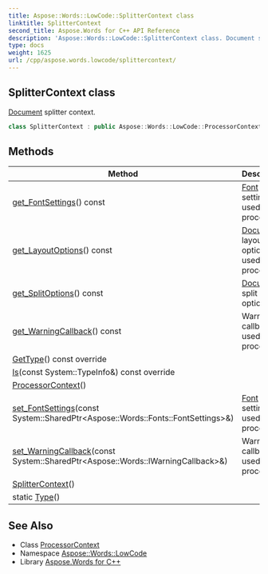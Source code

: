 ```yaml
---
title: Aspose::Words::LowCode::SplitterContext class
linktitle: SplitterContext
second_title: Aspose.Words for C++ API Reference
description: 'Aspose::Words::LowCode::SplitterContext class. Document splitter context in C++.'
type: docs
weight: 1625
url: /cpp/aspose.words.lowcode/splittercontext/
---
```

## SplitterContext class


[Document](../../aspose.words/document/) splitter context.

```cpp
class SplitterContext : public Aspose::Words::LowCode::ProcessorContext
```

## Methods

| Method | Description |
| --- | --- |
| [get_FontSettings](../processorcontext/get_fontsettings/)() const | [Font](../../aspose.words/font/) settings used by the processor. |
| [get_LayoutOptions](../processorcontext/get_layoutoptions/)() const | [Document](../../aspose.words/document/) layout options used by the processor. |
| [get_SplitOptions](./get_splitoptions/)() const | [Document](../../aspose.words/document/) split options. |
| [get_WarningCallback](../processorcontext/get_warningcallback/)() const | Warning callback used by the processor. |
| [GetType](./gettype/)() const override |  |
| [Is](./is/)(const System::TypeInfo\&) const override |  |
| [ProcessorContext](../processorcontext/processorcontext/)() |  |
| [set_FontSettings](../processorcontext/set_fontsettings/)(const System::SharedPtr\<Aspose::Words::Fonts::FontSettings\>\&) | [Font](../../aspose.words/font/) settings used by the processor. |
| [set_WarningCallback](../processorcontext/set_warningcallback/)(const System::SharedPtr\<Aspose::Words::IWarningCallback\>\&) | Warning callback used by the processor. |
| [SplitterContext](./splittercontext/)() |  |
| static [Type](./type/)() |  |
## See Also

* Class [ProcessorContext](../processorcontext/)
* Namespace [Aspose::Words::LowCode](../)
* Library [Aspose.Words for C++](../../)
